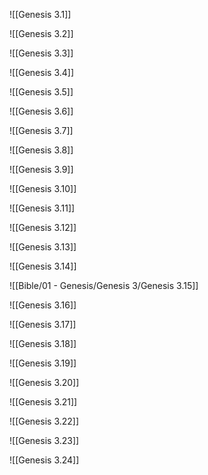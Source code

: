 ![[Genesis 3.1]]

![[Genesis 3.2]]

![[Genesis 3.3]]

![[Genesis 3.4]]

![[Genesis 3.5]]


![[Genesis 3.6]]


![[Genesis 3.7]]

![[Genesis 3.8]]

![[Genesis 3.9]]

![[Genesis 3.10]]

![[Genesis 3.11]]

![[Genesis 3.12]]

![[Genesis 3.13]]

![[Genesis 3.14]]

![[Bible/01 - Genesis/Genesis 3/Genesis 3.15]]

![[Genesis 3.16]]

![[Genesis 3.17]]

![[Genesis 3.18]]

![[Genesis 3.19]]

![[Genesis 3.20]]

![[Genesis 3.21]]

![[Genesis 3.22]]

![[Genesis 3.23]]

![[Genesis 3.24]]
